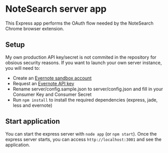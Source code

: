 NoteSearch server app
===================
This Express app performs the OAuth flow needed by the NoteSearch Chrome browser extension.

Setup
-----------
My own production API key/secret is not commited in the repository for obsious security reasons. If you want to launch your own server instance, you will need to:
- Create an [Evernote sandbox account](https://sandbox.evernote.com/Registration.action)
- Request an [Evernote API key](http://dev.evernote.com/)
- Rename server/config.sample.json to server/config.json and fill in your Consumer Key and Consumer Secret
- Run `npm install` to install the required dependencies (express, jade, less and evernote)

Start application
-----------------
You can start the express server with `node app` (or `npm start`).  Once the express server starts, you can access `http://localhost:3001` and see the application.
